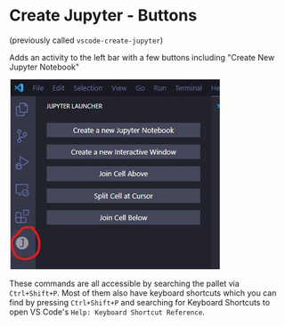# Create Jupyter - Buttons

(previously called `vscode-create-jupyter`)

Adds an activity to the left bar with a few buttons
including "Create New Jupyter Notebook"

![Screenshot](./resources/screenshot.jpg)

These commands are all accessible by searching the pallet via `Ctrl+Shift+P`.
Most of them also have keyboard shortcuts which you can find by pressing
`Ctrl+Shift+P` and searching for Keyboard Shortcuts to open VS Code's
`Help: Keyboard Shortcut Reference`.
